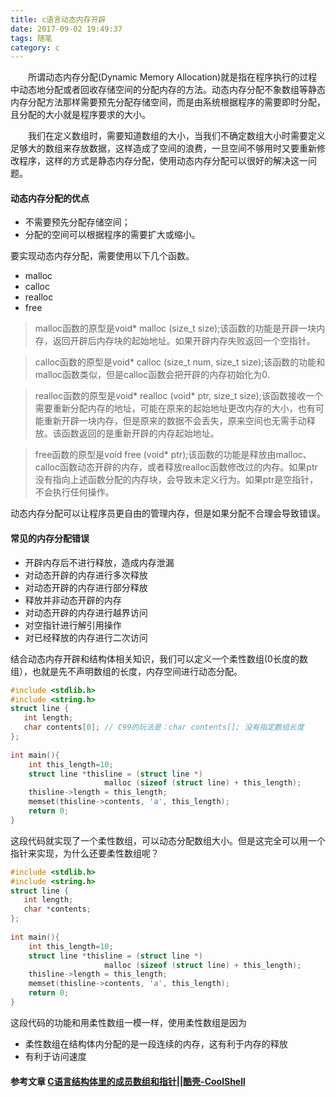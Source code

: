 ```yaml
---
title: c语言动态内存开辟
date: 2017-09-02 19:49:37
tags: 随笔
category: c
---
```

&emsp;&emsp;所谓动态内存分配(Dynamic Memory Allocation)就是指在程序执行的过程中动态地分配或者回收存储空间的分配内存的方法。动态内存分配不象数组等静态内存分配方法那样需要预先分配存储空间，而是由系统根据程序的需要即时分配，且分配的大小就是程序要求的大小。
<!--more-->
&emsp;&emsp;我们在定义数组时，需要知道数组的大小，当我们不确定数组大小时需要定义足够大的数组来存放数据，这样造成了空间的浪费，一旦空间不够用时又要重新修改程序，这样的方式是静态内存分配，使用动态内存分配可以很好的解决这一问题。
#### 动态内存分配的优点
- 不需要预先分配存储空间；
- 分配的空间可以根据程序的需要扩大或缩小。

要实现动态内存分配，需要使用以下几个函数。

 - malloc
 - calloc
 - realloc
 - free

>malloc函数的原型是void* malloc (size_t size);该函数的功能是开辟一块内存，返回开辟后内存块的起始地址。如果开辟内存失败返回一个空指针。

>calloc函数的原型是void* calloc (size_t num, size_t size);该函数的功能和malloc函数类似，但是calloc函数会把开辟的内存初始化为0.

>realloc函数的原型是void* realloc (void* ptr, size_t size);该函数接收一个需要重新分配内存的地址，可能在原来的起始地址更改内存的大小，也有可能重新开辟一块内存，但是原来的数据不会丢失，原来空间也无需手动释放。该函数返回的是重新开辟的内存起始地址。

>free函数的原型是void free (void* ptr);该函数的功能是释放由malloc、calloc函数动态开辟的内存，或者释放realloc函数修改过的内存。如果ptr没有指向上述函数分配的内存块，会导致未定义行为。如果ptr是空指针，不会执行任何操作。

动态内存分配可以让程序员更自由的管理内存，但是如果分配不合理会导致错误。
#### 常见的内存分配错误
- 开辟内存后不进行释放，造成内存泄漏
- 对动态开辟的内存进行多次释放
- 对动态开辟的内存进行部分释放
- 释放并非动态开辟的内存
- 对动态开辟的内存进行越界访问
- 对空指针进行解引用操作
- 对已经释放的内存进行二次访问

结合动态内存开辟和结构体相关知识，我们可以定义一个柔性数组(0长度的数组），也就是先不声明数组的长度，内存空间进行动态分配。
```c
#include <stdlib.h>
#include <string.h>
struct line {
   int length;
   char contents[0]; // C99的玩法是：char contents[]; 没有指定数组长度
};
 
int main(){
    int this_length=10;
    struct line *thisline = (struct line *)
					 malloc (sizeof (struct line) + this_length);
    thisline->length = this_length;
    memset(thisline->contents, 'a', this_length);
    return 0;
}
```
这段代码就实现了一个柔性数组，可以动态分配数组大小。但是这完全可以用一个指针来实现，为什么还要柔性数组呢？
```c
#include <stdlib.h>
#include <string.h>
struct line {
   int length;
   char *contents;
};
 
int main(){
    int this_length=10;
    struct line *thisline = (struct line *)
					 malloc (sizeof (struct line) + this_length);
    thisline->length = this_length;
    memset(thisline->contents, 'a', this_length);
    return 0;
}
```

这段代码的功能和用柔性数组一模一样，使用柔性数组是因为

- 柔性数组在结构体内分配的是一段连续的内存，这有利于内存的释放
-  有利于访问速度

#### 参考文章 [C语言结构体里的成员数组和指针||酷壳-CoolShell](https://coolshell.cn/articles/11377.html)
